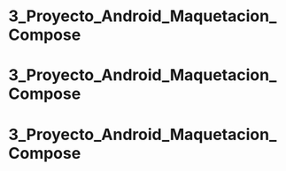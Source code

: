 # 3_Proyecto_Android_Maquetacion_Compose
# 3_Proyecto_Android_Maquetacion_Compose
# 3_Proyecto_Android_Maquetacion_Compose
